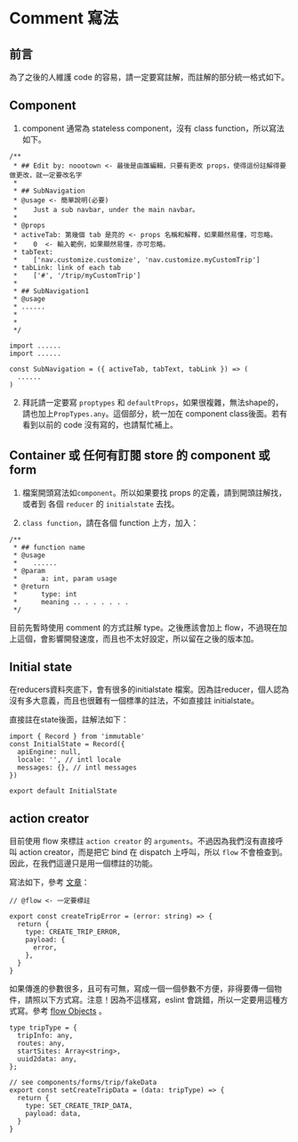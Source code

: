 # Comment 寫法

## 前言

為了之後的人維護 code 的容易，請一定要寫註解，而註解的部分統一格式如下。

## Component

1. component 通常為 stateless component，沒有 class function，所以寫法如下。

```
/**
 * ## Edit by: noootown <- 最後是由誰編輯，只要有更改 props，使得這份註解得要做更改，就一定要改名字
 *
 * ## SubNavigation
 * @usage <- 簡單說明(必要)
 *    Just a sub navbar, under the main navbar。
 *
 * @props
 * activeTab: 第幾個 tab 是亮的 <- props 名稱和解釋，如果顯然易懂，可忽略。
 *    0  <- 輸入範例，如果顯然易懂，亦可忽略。
 * tabText:
 *    ['nav.customize.customize', 'nav.customize.myCustomTrip']
 * tabLink: link of each tab
 *    ['#', '/trip/myCustomTrip']
 *
 * ## SubNavigation1
 * @usage
 * ......
 *
 * 
 */

import ......
import ......

const SubNavigation = ({ activeTab, tabText, tabLink }) => (
  ......
)
```
2. 拜託請一定要寫 ```proptypes``` 和 ```defaultProps```，如果很複雜，無法shape的，請也加上```PropTypes.any```。這個部分，統一加在 component class後面。若有看到以前的 code 沒有寫的，也請幫忙補上。

## Container 或 任何有訂閱 store 的 component 或 form

1. 檔案開頭寫法如```component```。所以如果要找 props 的定義，請到開頭註解找，或者到 各個 ```reducer``` 的 ```initialstate``` 去找。

2. ```class function```，請在各個 function 上方，加入：
```
/**
 * ## function name
 * @usage
 *    ......
 * @param
 *  	a: int, param usage
 * @return
 * 		type: int
 * 		meaning .. . . . . . .
 */
```
目前先暫時使用 comment 的方式註解 type。之後應該會加上 flow，不過現在加上這個，會影響開發速度，而且也不太好設定，所以留在之後的版本加。

## Initial state

在reducers資料夾底下，會有很多的initialstate 檔案。因為註reducer，個人認為沒有多大意義，而且也很難有一個標準的註法，不如直接註 initialstate。

直接註在state後面，註解法如下：

```
import { Record } from 'immutable'
const InitialState = Record({
  apiEngine: null,
  locale: '', // intl locale
  messages: {}, // intl messages
})

export default InitialState
```
## action creator

目前使用 flow 來標註 ```action creator``` 的 ```arguments```。不過因為我們沒有直接呼叫 action creator，而是把它 bind 在 dispatch 上呼叫，所以 ```flow``` 不會檢查到。因此，在我們這邊只是用一個標註的功能。

寫法如下，參考 [文章](https://flowtype.org/docs/builtins.html#_)：

```
// @flow <- 一定要標註

export const createTripError = (error: string) => {
  return {
    type: CREATE_TRIP_ERROR,
    payload: {
      error,
    },
  }
}

```

如果傳進的參數很多，且可有可無，寫成一個一個參數不方便，非得要傳一個物件，請照以下方式寫。注意！因為不這樣寫，eslint 會跳錯，所以一定要用這種方式寫。參考 [flow Objects](https://flowtype.org/docs/objects.html) 。

```
type tripType = {
  tripInfo: any,
  routes: any,
  startSites: Array<string>,
  uuid2data: any,
};

// see components/forms/trip/fakeData
export const setCreateTripData = (data: tripType) => {
  return {
    type: SET_CREATE_TRIP_DATA,
    payload: data,
  }
}
```













